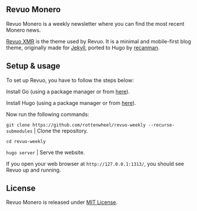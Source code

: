 ## Revuo Monero

Revuo Monero is a weekly newsletter where you can find the most recent Monero news.

[Revuo XMR](https://github.com/rottenwheel/revuoxmrtheme) is the theme used by Revuo. It is a minimal and mobile-first blog theme, originally made for [Jekyll](https://github.com/KingFelix/emerald), ported to Hugo by [recanman](https://github.com/recanman).

## Setup & usage

To set up Revuo, you have to follow the steps below: 

Install Go (using a package manager or from [here](https://go.dev/dl/)).

Install Hugo (using a package manager or from [here](https://gohugo.io/getting-started/installing/)).

Now run the following commands:

`git clone https://github.com/rottenwheel/revuo-weekly --recurse-submodules` | Clone the repository.

`cd revuo-weekly`

`hugo server` | Serve the website.

If you open your web browser at `http://127.0.0.1:1313/`, you should see Revuo up and running.

## License
Revuo Monero is released under [MIT License](license.md).
